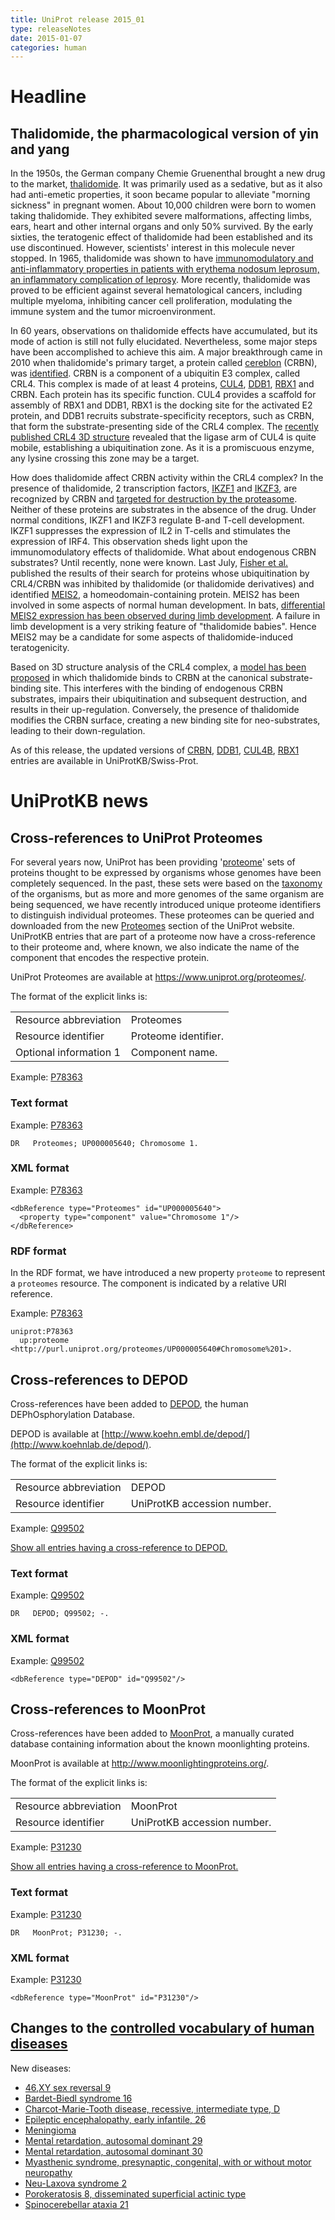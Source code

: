 ```yaml
---
title: UniProt release 2015_01
type: releaseNotes
date: 2015-01-07
categories: human
---
```


# Headline

## Thalidomide, the pharmacological version of yin and yang

In the 1950s, the German company Chemie Gruenenthal brought a new drug to the market, [thalidomide](http://en.wikipedia.org/wiki/Thalidomide). It was primarily used as a sedative, but as it also had anti-emetic properties, it soon became popular to alleviate "morning sickness" in pregnant women. About 10,000 children were born to women taking thalidomide. They exhibited severe malformations, affecting limbs, ears, heart and other internal organs and only 50% survived. By the early sixties, the teratogenic effect of thalidomide had been established and its use discontinued. However, scientists' interest in this molecule never stopped. In 1965, thalidomide was shown to have [immunomodulatory and anti-inflammatory properties in patients with erythema nodosum leprosum, an inflammatory complication of leprosy](http://www.ncbi.nlm.nih.gov/pubmed/14296027). More recently, thalidomide was proved to be efficient against several hematological cancers, including multiple myeloma, inhibiting cancer cell proliferation, modulating the immune system and the tumor microenvironment.

In 60 years, observations on thalidomide effects have accumulated, but its mode of action is still not fully elucidated. Nevertheless, some major steps have been accomplished to achieve this aim. A major breakthrough came in 2010 when thalidomide's primary target, a protein called [cereblon](https://www.uniprot.org/uniprotkb/Q96SW2) (CRBN), was [identified](http://www.ncbi.nlm.nih.gov/pubmed/20223979). CRBN is a component of a ubiquitin E3 complex, called CRL4. This complex is made of at least 4 proteins, [CUL4](https://www.uniprot.org/uniprotkb?query=accession:Q13619+OR+accession:Q13620), [DDB1](https://www.uniprot.org/uniprotkb/Q16531), [RBX1](https://www.uniprot.org/uniprotkb/P62877) and CRBN. Each protein has its specific function. CUL4 provides a scaffold for assembly of RBX1 and DDB1, RBX1 is the docking site for the activated E2 protein, and DDB1 recruits substrate-specificity receptors, such as CRBN, that form the substrate-presenting side of the CRL4 complex. The [recently published CRL4 3D structure](http://www.ncbi.nlm.nih.gov/pubmed/25043012,25108355) revealed that the ligase arm of CUL4 is quite mobile, establishing a ubiquitination zone. As it is a promiscuous enzyme, any lysine crossing this zone may be a target.

How does thalidomide affect CRBN activity within the CRL4 complex? In the presence of thalidomide, 2 transcription factors, [IKZF1](https://www.uniprot.org/uniprotkb/Q13422) and [IKZF3](https://www.uniprot.org/uniprotkb/Q9UKT9), are recognized by CRBN and [targeted for destruction by the proteasome](http://www.ncbi.nlm.nih.gov/pubmed/24292625,24292623,24328678). Neither of these proteins are substrates in the absence of the drug. Under normal conditions, IKZF1 and IKZF3 regulate B-and T-cell development. IKZF1 suppresses the expression of IL2 in T-cells and stimulates the expression of IRF4. This observation sheds light upon the immunomodulatory effects of thalidomide. What about endogenous CRBN substrates? Until recently, none were known. Last July, [Fisher et al.](http://www.ncbi.nlm.nih.gov/pubmed/25043012) published the results of their search for proteins whose ubiquitination by CRL4/CRBN was inhibited by thalidomide (or thalidomide derivatives) and identified [MEIS2](https://www.uniprot.org/uniprotkb/O14770), a homeodomain-containing protein. MEIS2 has been involved in some aspects of normal human development. In bats, [differential MEIS2 expression has been observed during limb development](http://www.ncbi.nlm.nih.gov/pubmed/25166052). A failure in limb development is a very striking feature of "thalidomide babies". Hence MEIS2 may be a candidate for some aspects of thalidomide-induced teratogenicity.

Based on 3D structure analysis of the CRL4 complex, a [model has been proposed](http://www.ncbi.nlm.nih.gov/pubmed/25043012) in which thalidomide binds to CRBN at the canonical substrate-binding site. This interferes with the binding of endogenous CRBN substrates, impairs their ubiquitination and subsequent destruction, and results in their up-regulation. Conversely, the presence of thalidomide modifies the CRBN surface, creating a new binding site for neo-substrates, leading to their down-regulation.

As of this release, the updated versions of [CRBN](https://www.uniprot.org/uniprotkb?query=accession:Q96SW2+OR+accession:Q8C7D2+OR+accession:Q56AP7+OR+accession:Q5R6Y2+OR+accession:Q0P564+OR+accession:P0CF65+OR+accession:Q640S2+OR+accession:Q68EH9), [DDB1](https://www.uniprot.org/uniprotkb?query=accession:Q16531+OR+accession:A1A4K3+OR+accession:Q5R649+OR+accession:Q9ESW0+OR+accession:Q3U1J4+OR+accession:Q805F9), [CUL4B](https://www.uniprot.org/uniprotkb?query=accession:Q13620), [RBX1](https://www.uniprot.org/uniprotkb?query=accession:P62877+OR+accession:P62878) entries are available in UniProtKB/Swiss-Prot.

# UniProtKB news

## Cross-references to UniProt Proteomes

For several years now, UniProt has been providing '[proteome](https://www.uniprot.org/help/proteome)' sets of proteins thought to be expressed by organisms whose genomes have been completely sequenced. In the past, these sets were based on the [taxonomy](https://www.uniprot.org/taxonomy) of the organisms, but as more and more genomes of the same organism are being sequenced, we have recently introduced unique proteome identifiers to distinguish individual proteomes. These proteomes can be queried and downloaded from the new [Proteomes](https://www.uniprot.org/proteomes/) section of the UniProt website. UniProtKB entries that are part of a proteome now have a cross-reference to their proteome and, where known, we also indicate the name of the component that encodes the respective protein.

UniProt Proteomes are available at <https://www.uniprot.org/proteomes/>.

The format of the explicit links is:

|                        |                      |
| :--------------------- | :------------------- |
| Resource abbreviation  | Proteomes            |
| Resource identifier    | Proteome identifier. |
| Optional information 1 | Component name.      |

Example: [P78363](https://www.uniprot.org/uniprotkb/P78363#names_and_taxonomy)

### Text format

Example: [P78363](https://rest.uniprot.org/uniprotkb/P78363.txt)

    DR   Proteomes; UP000005640; Chromosome 1.

### XML format

Example: [P78363](https://rest.uniprot.org/uniprotkb/P78363.xml)

    <dbReference type="Proteomes" id="UP000005640">
      <property type="component" value="Chromosome 1"/>
    </dbReference>

### RDF format

In the RDF format, we have introduced a new property `proteome` to represent a `proteomes` resource. The component is indicated by a relative URI reference.

Example: [P78363](https://rest.uniprot.org/uniprotkb/P78363.ttl)

    uniprot:P78363
      up:proteome <http://purl.uniprot.org/proteomes/UP000005640#Chromosome%201>.

## Cross-references to DEPOD

Cross-references have been added to [DEPOD](http://www.koehnlab.de/depod/), the human DEPhOsphorylation Database.

DEPOD is available at [http://www.koehn.embl.de/depod/](http://www.koehnlab.de/depod/).

The format of the explicit links is:

|                       |                             |
| :-------------------- | :-------------------------- |
| Resource abbreviation | DEPOD                       |
| Resource identifier   | UniProtKB accession number. |

Example: [Q99502](https://www.uniprot.org/uniprotkb/Q99502)

[Show all entries having a cross-reference to DEPOD.](https://www.uniprot.org/uniprotkb?query=database%3Adepod)

### Text format

Example: [Q99502](https://rest.uniprot.org/uniprotkb/Q99502.txt)

    DR   DEPOD; Q99502; -.

### XML format

Example: [Q99502](https://rest.uniprot.org/uniprotkb/Q99502.xml)

    <dbReference type="DEPOD" id="Q99502"/>

## Cross-references to MoonProt

Cross-references have been added to [MoonProt](http://www.moonlightingproteins.org/), a manually curated database containing information about the known moonlighting proteins.

MoonProt is available at <http://www.moonlightingproteins.org/>.

The format of the explicit links is:

|                       |                             |
| :-------------------- | :-------------------------- |
| Resource abbreviation | MoonProt                    |
| Resource identifier   | UniProtKB accession number. |

Example: [P31230](https://www.uniprot.org/uniprotkb/P31230)

[Show all entries having a cross-reference to MoonProt.](https://www.uniprot.org/uniprotkb?query=database%3Amoonprot)

### Text format

Example: [P31230](https://rest.uniprot.org/uniprotkb/P31230.txt)

    DR   MoonProt; P31230; -.

### XML format

Example: [P31230](https://rest.uniprot.org/uniprotkb/P31230.xml)

    <dbReference type="MoonProt" id="P31230"/>

## Changes to the [controlled vocabulary of human diseases](https://ftp.uniprot.org/pub/databases/uniprot/current_release/knowledgebase/complete/docs/humdisease)

New diseases:

- [46,XY sex reversal 9](https://www.uniprot.org/diseases/DI-04251)
- [Bardet-Biedl syndrome 16](https://www.uniprot.org/diseases/DI-04258)
- [Charcot-Marie-Tooth disease, recessive, intermediate type, D](https://www.uniprot.org/diseases/DI-04254)
- [Epileptic encephalopathy, early infantile, 26](https://www.uniprot.org/diseases/DI-04249)
- [Meningioma](https://www.uniprot.org/diseases/DI-04248)
- [Mental retardation, autosomal dominant 29](https://www.uniprot.org/diseases/DI-04252)
- [Mental retardation, autosomal dominant 30](https://www.uniprot.org/diseases/DI-04257)
- [Myasthenic syndrome, presynaptic, congenital, with or without motor neuropathy](https://www.uniprot.org/diseases/DI-04255)
- [Neu-Laxova syndrome 2](https://www.uniprot.org/diseases/DI-04253)
- [Porokeratosis 8, disseminated superficial actinic type](https://www.uniprot.org/diseases/DI-04250)
- [Spinocerebellar ataxia 21](https://www.uniprot.org/diseases/DI-04256)
